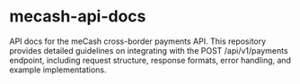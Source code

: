 # mecash-api-docs
API docs for the meCash cross-border payments API.  This repository provides detailed guidelines on integrating with the POST /api/v1/payments endpoint, including request structure, response formats, error handling, and example implementations.
